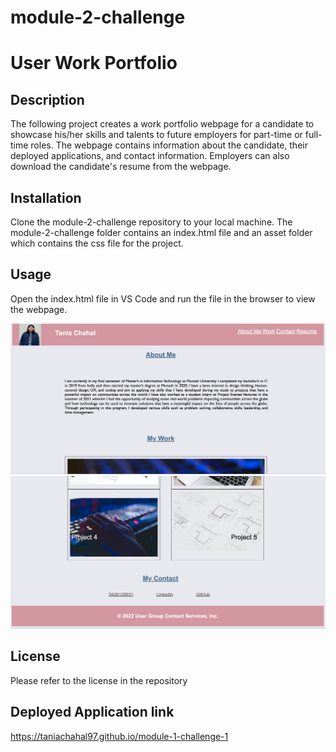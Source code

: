 # module-2-challenge
#  User Work Portfolio

## Description

The following project creates a work portfolio webpage for a candidate to showcase his/her skills and talents to future employers for part-time or full-time roles.
The webpage contains information about the candidate, their deployed applications, and contact information. Employers can also download the candidate's resume from the webpage.


## Installation

Clone the module-2-challenge repository to your local machine. The module-2-challenge folder contains an index.html file and an asset folder which contains the css file for the project. 

## Usage

Open the index.html file in VS Code and run the file in the browser to view the webpage. 

![portfolio image 1](assets/images/portfolio-image-1.png)
![portfolio image 2](assets/images/portfolio-image-2.png)


## License

Please refer to the license in the repository

## Deployed Application link
https://taniachahal97.github.io/module-1-challenge-1
